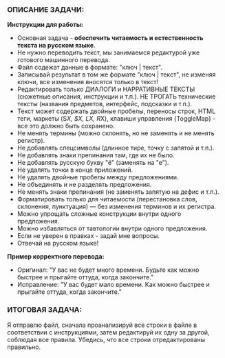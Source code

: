 ### ОПИСАНИЕ ЗАДАЧИ:

**Инструкции для работы:**

- Основная задача - **обеспечить читаемость и естественность текста на русском языке**.
- Не нужно переводить текст, мы занимаемся редактурой уже готового машинного перевода.
- Файл содежат данные в формате: "ключ | текст".
- Записывай результат в том же формате "ключ | текст", не изменяя ключи, все изменения вносятся только в текст!
- Редактировать только ДИАЛОГИ и НАРРАТИВНЫЕ ТЕКСТЫ (сюжетные описания, инструкции и т.п.). НЕ ТРОГАТЬ технические тексты (названия предметов, интерфейс, подсказки и т.п.).
- Текст может содержать двойные пробелы, переносы строк, HTML теги, маркеты (S*X, $*X, L*X, R*X), клавиши управления {ToggleMap} - все это должно быть сохранено.
- Не менять термины (можно склонять, но не заменять и не менять регистр).
- Не добавлять спецсимволы (длинное тире, точку с запятой и т.п.).
- Не добавлять знаки препинания там, где их не было.
- Не добавлять русскую букву "ё" (заменять на "е").
- Не удалять точки в конце приложений.
- Не удалять двойные пробелы между предложениями.
- Не объединять и не разделять предложения.
- Не менять знаки препинания (не заменять запятую на дефис и т.п.).
- Форматировать только для читаемости (перестановка слов, склонения, пунктуация) — без изменения терминов и их регистра.
- Можно упрощать сложные конструкции внутри одного предложения.
- Можно избавляться от тавтологии внутри одного предложения.
- Если не уверен в правках - задай мне вопросы.
- Отвечай на русском языке!

**Пример корректного перевода:**

- Оригинал: "У вас не будет много времени. Будьте как можно быстрее и прыгайте оттуда, когда закончите."
- Исправление: "У вас будет мало времени. Как можно быстрее и прыгайте оттуда, когда закончите."

### ИТОГОВАЯ ЗАДАЧА:

Я отправлю файл, сначала проанализируй все строки в файле в соответствии с инструкциями, затем редактируй их одну за другой, соблюдая все правила.
Убедись, что все строки отредактированы правильно.
